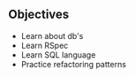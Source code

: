 ## Objectives

* Learn about db's
* Learn RSpec
* Learn SQL language
* Practice refactoring patterns
